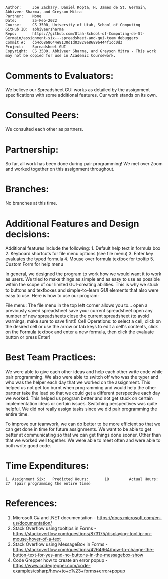 ﻿```
Author:     Joe Zachary, Daniel Kopta, H. James de St. Germain, Abhiveer Sharma, and Greyson Mitra
Partner:    None
Date:       25-Feb-2022
Course:     CS 3500, University of Utah, School of Computing
GitHub ID:  abhiveersharma
Repo:       https://github.com/Utah-School-of-Computing-de-St-Germain/assignment-six---spreadsheet-and-gui-team_debuggers
Commit #:   cb4c6868644e8130d1d03829e86896444f1cc0d3
Project:    Spreadsheet GUI 
Copyright:  CS 3500, Abhiveer Sharma, and Greyson Mitra - This work may not be copied for use in Academic Coursework.
```

# Comments to Evaluators:

We believe our Spreadsheet GUI works as detailed by the assignment specifications with some additional features. Our work stands on its own.

# Consulted Peers:

We consulted each other as partners.


# Partnership:

So far, all work has been done during pair programming! We met over Zoom and worked together on this assignment throughout.

# Branches:

No branches at this time.

# Additional Features and Design decisions:
Additional features include the following: 
    1. Default help text in formula box
    2. Keyboard shortcuts for file menu options (see file menu)
    3. Enter key evaluates the typed formula
    4. Mouse over formula textbox for tooltip
    5. Custom Form for help menu

In general, we designed the program to work how we would want it to work as users. We tried to make things as simple and as easy to use as possible within the 
scope of our limited GUI-creating abilities. This is why we stuck to buttons and textboxes and simple-to-learn GUI elements that also were easy to use. Here is how
to use our program: 

File menu: The file menu in the top left corner allows you to...
    open a previously saved spreadsheet
    save your current spreadsheet
    open any number of new spreadsheets
    close the current spreadsheet (to avoid warnings, make sure to save first!)
Cell Operations:
    to select a cell, click on the desired cell or use the arrow or tab keys
    to edit a cell's contents, click on the Formula textbox and enter a new formula, then click the evaluate button or press Enter!

# Best Team Practices:

We were able to give each other ideas and help each other write code while pair programming. We also were able to switch off who was the typer
and who was the helper each day that we worked on the assignment. This helped us not get too burnt when programming and would help the other 
partner take the lead so that we could get a different perspective each day we worked. This helped us program better and not get stuck on certain 
implementation ideas or certain issues. Switching perspectives was quite helpful. We did not really assign tasks since we did pair programming the entire time.

To improve our teamwork, we can do better to be more efficient so that we can get done in time for future assignments. We want to be able to get better at
communicating so that we can get things done sooner. Other than that we worked well together. We were able to meet often and were able to both write good code.



# Time Expenditures:

    1. Assignment Six:   Predicted Hours:       18         Actual Hours:  27  (pair programming the entire time)  

# References:

1. Microsoft C# and .NET documentation - https://docs.microsoft.com/en-us/documentation/
2. Stack Overflow using tooltips in Forms - https://stackoverflow.com/questions/873175/displaying-tooltip-on-mouse-hover-of-a-text
2. Stack Overflow using MessageBox in Forms - https://stackoverflow.com/questions/4264664/how-to-change-the-button-text-for-yes-and-no-buttons-in-the-messagebox-show
4. Code Grepper how to create an error popup - https://www.codegrepper.com/code-examples/csharp/how+to+c%23+forms+error+popup

 